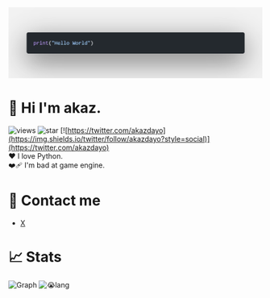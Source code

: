 ![banner](img/hello_world.png)

# 👋 Hi I'm akaz.
![views](https://komarev.com/ghpvc/?username=akazdayo&color=lightgray)
![star](https://img.shields.io/github/stars/akazdayo?style=social)
[![https://twitter.com/akazdayo](https://img.shields.io/twitter/follow/akazdayo?style=social)](https://twitter.com/akazdayo)  
❤️ I love Python.  
❤️‍🩹  I'm bad at game engine.
# 📮 Contact me
* [X](https://twitter.com/akazdayo)



# 📈 Stats
![Graph](http://github-profile-summary-cards.vercel.app/api/cards/profile-details?username=akazdayo&theme=zenburn)
![😭lang](http://github-profile-summary-cards.vercel.app/api/cards/repos-per-language?username=akazdayo&theme=zenburn&exclude=)

